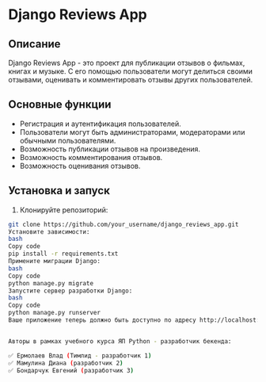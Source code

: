 # Django Reviews App

## Описание

Django Reviews App - это проект для публикации отзывов о фильмах, книгах и музыке. С его помощью пользователи могут делиться своими отзывами, оценивать и комментировать отзывы других пользователей.

## Основные функции

- Регистрация и аутентификация пользователей.
- Пользователи могут быть администраторами, модераторами или обычными пользователями.
- Возможность публикации отзывов на произведения.
- Возможность комментирования отзывов.
- Возможность оценивания отзывов.

## Установка и запуск

1. Клонируйте репозиторий:

```bash
git clone https://github.com/your_username/django_reviews_app.git
Установите зависимости:
bash
Copy code
pip install -r requirements.txt
Примените миграции Django:
bash
Copy code
python manage.py migrate
Запустите сервер разработки Django:
bash
Copy code
python manage.py runserver
Ваше приложение теперь должно быть доступно по адресу http://localhost:8000.


Авторы в рамках учебного курса ЯП Python - разработчик бекенда:

✅ Ермолаев Влад (Тимлид - разработчик 1)
✅ Мамулина Диана (разработчик 2)
✅ Бондарчук Евгений (разработчик 3)
